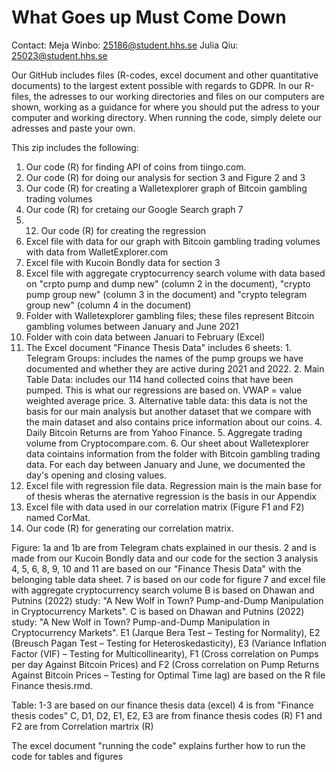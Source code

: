 # What Goes up Must Come Down
Contact:
Meja Winbo: 25186@student.hhs.se
Julia Qiu: 25023@student.hhs.se

Our GitHub includes files (R-codes, excel document and other quantitative documents) to the largest extent possible with regards to GDPR.
In our R-files, the adresses to our working directories and files on our computers are shown, working as a guidance for where you should put the adress to your computer and working directory. When running the code, simply delete our adresses and paste your own.

This zip includes the following:
1. Our code (R) for finding API of coins from tiingo.com. 
2. Our code (R) for doing our analysis for section 3 and Figure 2 and 3
3. Our code (R) for creating a Walletexplorer graph of Bitcoin gambling trading volumes
4. Our code (R) for cretaing our Google Search graph 7
5. 12. Our code (R) for creating the regression
6. Excel file with data for our graph with Bitcoin gambling trading volumes with data from WalletExplorer.com
7. Excel file with Kucoin Bondly data for section 3
8. Excel file with aggregate cryptocurrency search volume with data based on "crpto pump and dump new" (column 2 in the document), "crypto pump group new" (column 3 in the document) and "crypto telegram group new" (column 4 in the document)
9. Folder with Walletexplorer gambling files; these files represent Bitcoin gambling volumes between January and June 2021
10. Folder with coin data between Januari to February (Excel)
11. The Excel document "Finance Thesis Data" includes 6 sheets: 1. Telegram Groups: includes the names of the pump groups we have documented and whether they are active during 2021 and 2022. 2. Main Table Data: includes our 114 hand collected coins that have been pumped. This is what our regressions are based on. VWAP = value weighted average price. 3. Alternative table data: this data is not the basis for our main analysis but another dataset that we compare with the main dataset and also contains price information about our coins. 4. Daily Bitcoin Returns are from Yahoo Finance. 5. Aggregate trading volume from Cryptocompare.com. 6. Our sheet about Walletexplorer data cointains information from the folder with Bitcoin gambling trading data. For each day between January and June, we documented the day's opening and closing values.
12. Excel file with regression file data. Regression main is the main base for of thesis wheras the aternative regression is the basis in our Appendix
13. Excel file with data used in our correlation matrix (Figure F1 and F2) named CorMat.
14. Our code (R) for generating our correlation matrix.

Figure:
1a and 1b are from Telegram chats explained in our thesis.
2 and is made from our Kucoin Bondly data and our code for the section 3 analysis
4, 5, 6, 8, 9, 10 and 11 are based on our "Finance Thesis Data" with the belonging table data sheet. 
7 is based on our code for figure 7 and excel file with aggregate cryptocurrency search volume
B is based on Dhawan and Putnins (2022) study: "A New Wolf in Town? Pump-and-Dump Manipulation in Cryptocurrency Markets".
C is based on Dhawan and Putnins (2022) study: "A New Wolf in Town? Pump-and-Dump Manipulation in Cryptocurrency Markets".
E1 (Jarque Bera Test – Testing for Normality), E2 (Breusch Pagan Test – Testing for Heteroskedasticity), E3 (Variance Inflation Factor (VIF) – Testing for Multicollinearity), F1 (Cross correlation on Pumps per day Against Bitcoin Prices) and F2 (Cross correlation on Pump Returns Against Bitcoin Prices – Testing for Optimal Time lag) are based on the R file Finance thesis.rmd.

Table:
1-3 are based on our finance thesis data (excel)
4 is from "Finance thesis codes"
C, D1, D2, E1, E2, E3 are from finance thesis codes (R) 
F1 and F2 are from Correlation martrix (R)


The excel document "running the code" explains further how to run the code for tables and figures









